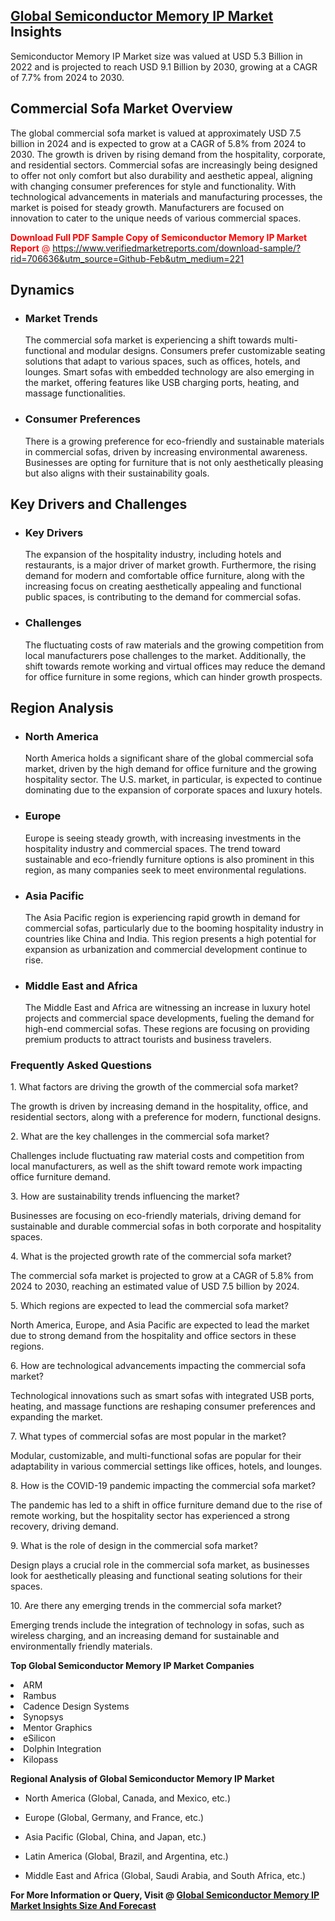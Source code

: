 <h2><a href="https://www.verifiedmarketreports.com/download-sample/?rid=706636&amp;utm_source=Github&amp;utm_medium=221" target="_blank">Global Semiconductor Memory IP Market</a> Insights</h2><p>Semiconductor Memory IP Market size was valued at USD 5.3 Billion in 2022 and is projected to reach USD 9.1 Billion by 2030, growing at a CAGR of 7.7% from 2024 to 2030.</p><p> <h2>Commercial Sofa Market Overview</h2> <p>The global commercial sofa market is valued at approximately USD 7.5 billion in 2024 and is expected to grow at a CAGR of 5.8% from 2024 to 2030. The growth is driven by rising demand from the hospitality, corporate, and residential sectors. Commercial sofas are increasingly being designed to offer not only comfort but also durability and aesthetic appeal, aligning with changing consumer preferences for style and functionality. With technological advancements in materials and manufacturing processes, the market is poised for steady growth. Manufacturers are focused on innovation to cater to the unique needs of various commercial spaces.</p> <p><p><span class=""><span style="color: #ff0000;"><strong>Download Full PDF Sample Copy of Semiconductor Memory IP Market Report</strong> @ </span><a href="https://www.verifiedmarketreports.com/download-sample/?rid=706636&amp;utm_source=Github-Feb&amp;utm_medium=221" target="_blank">https://www.verifiedmarketreports.com/download-sample/?rid=706636&amp;utm_source=Github-Feb&amp;utm_medium=221</a></span></p></p> <h2>Dynamics</h2> <ul> <li><h3>Market Trends</h3> The commercial sofa market is experiencing a shift towards multi-functional and modular designs. Consumers prefer customizable seating solutions that adapt to various spaces, such as offices, hotels, and lounges. Smart sofas with embedded technology are also emerging in the market, offering features like USB charging ports, heating, and massage functionalities. </li> <li><h3>Consumer Preferences</h3> There is a growing preference for eco-friendly and sustainable materials in commercial sofas, driven by increasing environmental awareness. Businesses are opting for furniture that is not only aesthetically pleasing but also aligns with their sustainability goals. </li> </ul> <h2>Key Drivers and Challenges</h2> <ul> <li><h3>Key Drivers</h3> The expansion of the hospitality industry, including hotels and restaurants, is a major driver of market growth. Furthermore, the rising demand for modern and comfortable office furniture, along with the increasing focus on creating aesthetically appealing and functional public spaces, is contributing to the demand for commercial sofas. </li> <li><h3>Challenges</h3> The fluctuating costs of raw materials and the growing competition from local manufacturers pose challenges to the market. Additionally, the shift towards remote working and virtual offices may reduce the demand for office furniture in some regions, which can hinder growth prospects. </li> </ul> <h2>Region Analysis</h2> <ul> <li><h3>North America</h3> North America holds a significant share of the global commercial sofa market, driven by the high demand for office furniture and the growing hospitality sector. The U.S. market, in particular, is expected to continue dominating due to the expansion of corporate spaces and luxury hotels. </li> <li><h3>Europe</h3> Europe is seeing steady growth, with increasing investments in the hospitality industry and commercial spaces. The trend toward sustainable and eco-friendly furniture options is also prominent in this region, as many companies seek to meet environmental regulations. </li> <li><h3>Asia Pacific</h3> The Asia Pacific region is experiencing rapid growth in demand for commercial sofas, particularly due to the booming hospitality industry in countries like China and India. This region presents a high potential for expansion as urbanization and commercial development continue to rise. </li> <li><h3>Middle East and Africa</h3> The Middle East and Africa are witnessing an increase in luxury hotel projects and commercial space developments, fueling the demand for high-end commercial sofas. These regions are focusing on providing premium products to attract tourists and business travelers. </li> </ul> <h3>Frequently Asked Questions</h3> <p>1. What factors are driving the growth of the commercial sofa market?</p> <p>The growth is driven by increasing demand in the hospitality, office, and residential sectors, along with a preference for modern, functional designs.</p> <p>2. What are the key challenges in the commercial sofa market?</p> <p>Challenges include fluctuating raw material costs and competition from local manufacturers, as well as the shift toward remote work impacting office furniture demand.</p> <p>3. How are sustainability trends influencing the market?</p> <p>Businesses are focusing on eco-friendly materials, driving demand for sustainable and durable commercial sofas in both corporate and hospitality spaces.</p> <p>4. What is the projected growth rate of the commercial sofa market?</p> <p>The commercial sofa market is projected to grow at a CAGR of 5.8% from 2024 to 2030, reaching an estimated value of USD 7.5 billion by 2024.</p> <p>5. Which regions are expected to lead the commercial sofa market?</p> <p>North America, Europe, and Asia Pacific are expected to lead the market due to strong demand from the hospitality and office sectors in these regions.</p> <p>6. How are technological advancements impacting the commercial sofa market?</p> <p>Technological innovations such as smart sofas with integrated USB ports, heating, and massage functions are reshaping consumer preferences and expanding the market.</p> <p>7. What types of commercial sofas are most popular in the market?</p> <p>Modular, customizable, and multi-functional sofas are popular for their adaptability in various commercial settings like offices, hotels, and lounges.</p> <p>8. How is the COVID-19 pandemic impacting the commercial sofa market?</p> <p>The pandemic has led to a shift in office furniture demand due to the rise of remote working, but the hospitality sector has experienced a strong recovery, driving demand.</p> <p>9. What is the role of design in the commercial sofa market?</p> <p>Design plays a crucial role in the commercial sofa market, as businesses look for aesthetically pleasing and functional seating solutions for their spaces.</p> <p>10. Are there any emerging trends in the commercial sofa market?</p> <p>Emerging trends include the integration of technology in sofas, such as wireless charging, and an increasing demand for sustainable and environmentally friendly materials.</p> </p><p><strong>Top Global Semiconductor Memory IP Market Companies</strong></p><div data-test-id=""><p><li>ARM</li><li> Rambus</li><li> Cadence Design Systems</li><li> Synopsys</li><li> Mentor Graphics</li><li> eSilicon</li><li> Dolphin Integration</li><li> Kilopass</li></p><div><strong>Regional Analysis of&nbsp;Global Semiconductor Memory IP Market</strong></div><ul><li dir="ltr"><p dir="ltr">North America&nbsp;(Global, Canada, and Mexico, etc.)</p></li><li dir="ltr"><p dir="ltr">Europe (Global, Germany, and France, etc.)</p></li><li dir="ltr"><p dir="ltr">Asia Pacific&nbsp;(Global, China, and Japan, etc.)</p></li><li dir="ltr"><p dir="ltr">Latin America&nbsp;(Global, Brazil, and Argentina, etc.)</p></li><li dir="ltr">Middle East and Africa&nbsp;(Global, Saudi Arabia, and South Africa, etc.)</li></ul><p><strong>For More Information or Query, Visit @&nbsp;</strong><strong><a href="https://www.verifiedmarketreports.com/product/semiconductor-memory-ip-market/?utm_source=Github&amp;utm_medium=221" target="_blank">Global Semiconductor Memory IP Market Insights Size And Forecast</a></strong></p></div>
